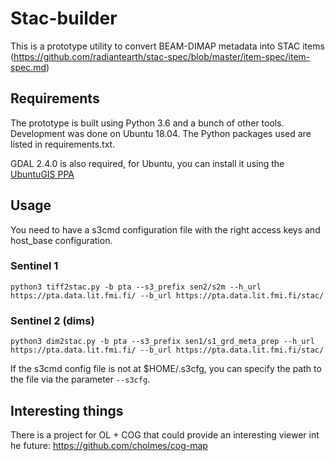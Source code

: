# Stac-builder

This is a prototype utility to convert BEAM-DIMAP metadata into STAC items (https://github.com/radiantearth/stac-spec/blob/master/item-spec/item-spec.md)


## Requirements

The prototype is built using Python 3.6 and a bunch of other tools. Development was done on Ubuntu 18.04. The Python packages used are listed in requirements.txt.

GDAL 2.4.0 is also required, for Ubuntu, you can install it using the [UbuntuGIS PPA](https://launchpad.net/~ubuntugis/+archive/ubuntu/ppa)

## Usage

You need to have a s3cmd configuration file with the right access keys and host_base configuration. 

### Sentinel 1

`python3 tiff2stac.py -b pta --s3_prefix sen2/s2m --h_url https://pta.data.lit.fmi.fi/ --b_url https://pta.data.lit.fmi.fi/stac/`

### Sentinel 2 (dims)

`python3 dim2stac.py -b pta --s3_prefix sen1/s1_grd_meta_prep --h_url https://pta.data.lit.fmi.fi/ --b_url https://pta.data.lit.fmi.fi/stac/`

If the s3cmd config file is not at $HOME/.s3cfg, you can specify the path to the file via the parameter `--s3cfg`.

## Interesting things

There is a project for OL + COG that could provide an interesting viewer int he future: https://github.com/cholmes/cog-map

